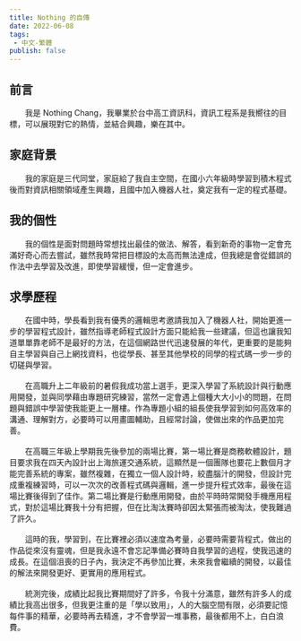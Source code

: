 ```yaml
---
title: Nothing 的自傳
date: 2022-06-08
tags: 
 - 中文-繁體
publish: false
---
```


## 前言
&emsp;&emsp;我是 Nothing Chang，我畢業於台中高工資訊科，資訊工程系是我嚮往的目標，可以展現對它的熱情，並結合興趣，樂在其中。
	
## 家庭背景
&emsp;&emsp;我的家庭是三代同堂，家庭給了我自主空間，在國小六年級時學習到積木程式後而對資訊相關領域產生興趣，且國中加入機器人社，奠定我有一定的程式基礎。

## 我的個性
&emsp;&emsp;我的個性是面對問題時常想找出最佳的做法、解答，看到新奇的事物一定會充滿好奇心而去嘗試，雖然我時常把目標設的太高而無法達成，但我總是會從錯誤的作法中去學習及改進，即使學習緩慢，但一定會進步。

## 求學歷程
&emsp;&emsp;在國中時，學長看到我有優秀的邏輯思考邀請我加入了機器人社，開始更進一步的學習程式設計，雖然指導老師程式設計方面只能給我一些建議，但這也讓我知道單單靠老師不是最好的方法，在這個網路世代迅速發展的年代，更重要的是能夠自主學習與自己上網找資料，也從學長、甚至其他學校的同學的程式碼一步一步的切磋與學習。<br/><br/>
&emsp;&emsp;在高職升上二年級前的暑假我成功當上選手，更深入學習了系統設計與行動應用開發，並與同學藉由專題研究練習，當然一定會遇上個種大大小小的問題，在問題與錯誤中學習使我能更上一層樓。作為專題小組的組長使我學習到如何高效率的溝通、理解對方，必要時可以用畫圖輔助，且經常討論，使做出來的作品更加完善。<br/><br/>
&emsp;&emsp;在高職三年級上學期我先後參加的兩場比賽，第一場比賽是商務軟體設計，題目要求我在四天內設計出上海旅運交通系統，這顯然是一個團隊也要花上數個月才能完善系統的專案，雖然複雜，在獨立一個人設計時，絞盡腦汁的開發，但設計完成重複練習時，可以一次次的改善程式碼與邏輯，進一步提升程式效率，最後在這場比賽後得到了佳作。第二場比賽是行動應用開發，由於平時時常開發手機應用程式，對於這場比賽我十分有把握，但在比淘汰賽時卻因太緊張而被淘汰，使我難過了許久。<br/><br/>
&emsp;&emsp;這時的我，學習到，在比賽裡必須以速度為考量，必要時需要背程式，做出的作品從來沒有靈魂，但是我永遠不會忘記準備必賽時自我學習的過程，使我迅速的成長。在這個沮喪的日子內，我決定不再參加比賽，未來我會繼續的開發，以最佳的解法來開發更好、更實用的應用程式。<br/><br/>
&emsp;&emsp;統測完後，成績比起我比賽期間好了許多，令我十分滿意，雖然有許多人的成績比我高出很多，但我更注重的是「學以致用」，人的大腦空間有限，必須要記憶每件事的精華，必要時再去精進，才不會學習一堆事務，最後都用不上，白白浪費。
